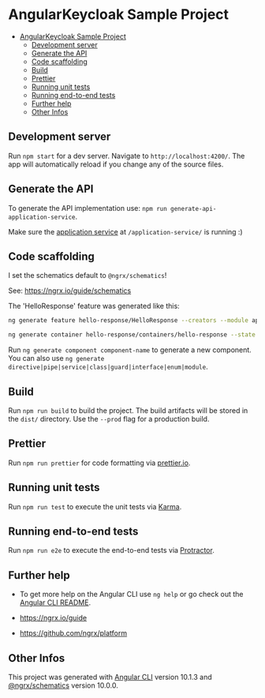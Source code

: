 # AngularKeycloak Sample Project

- [AngularKeycloak Sample Project](#angularkeycloak-sample-project)
  - [Development server](#development-server)
  - [Generate the API](#generate-the-api)
  - [Code scaffolding](#code-scaffolding)
  - [Build](#build)
  - [Prettier](#prettier)
  - [Running unit tests](#running-unit-tests)
  - [Running end-to-end tests](#running-end-to-end-tests)
  - [Further help](#further-help)
  - [Other Infos](#other-infos)

## Development server

Run `npm start` for a dev server. Navigate to `http://localhost:4200/`. The app will automatically reload if you change any of the source files.

## Generate the API

To generate the API implementation use: `npm run generate-api-application-service`.

Make sure the [application service](../application-service/README.md) at `/application-service/` is running :)

## Code scaffolding

I set the schematics default to `@ngrx/schematics`!

See: <https://ngrx.io/guide/schematics>

The 'HelloResponse' feature was generated like this:

```bash
ng generate feature hello-response/HelloResponse --creators --module app --group --api --reducers ../reducers/index.ts

ng generate container hello-response/containers/hello-response --state ../reducers/index.ts --stateInterface State
```

Run `ng generate component component-name` to generate a new component. You can also use `ng generate directive|pipe|service|class|guard|interface|enum|module`.

## Build

Run `npm run build` to build the project. The build artifacts will be stored in the `dist/` directory. Use the `--prod` flag for a production build.

## Prettier

Run `npm run prettier` for code formatting via [prettier.io](https://prettier.io).

## Running unit tests

Run `npm run test` to execute the unit tests via [Karma](https://karma-runner.github.io).

## Running end-to-end tests

Run `npm run e2e` to execute the end-to-end tests via [Protractor](http://www.protractortest.org/).

## Further help

* To get more help on the Angular CLI use `ng help` or go check out the [Angular CLI README](https://github.com/angular/angular-cli/blob/master/README.md).

* https://ngrx.io/guide

* https://github.com/ngrx/platform 

## Other Infos

This project was generated with [Angular CLI](https://github.com/angular/angular-cli) version 10.1.3 and [@ngrx/schematics](https://ngrx.io/guide) version 10.0.0.
